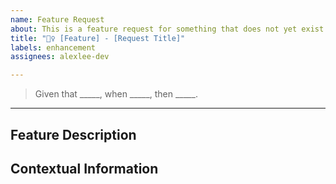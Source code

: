 ```yaml
---
name: Feature Request
about: This is a feature request for something that does not yet exist in the project
title: "🙋‍♀️ [Feature] - [Request Title]"
labels: enhancement
assignees: alexlee-dev

---
```


> Given that _____, when _____, then _____.

---

## Feature Description

## Contextual Information